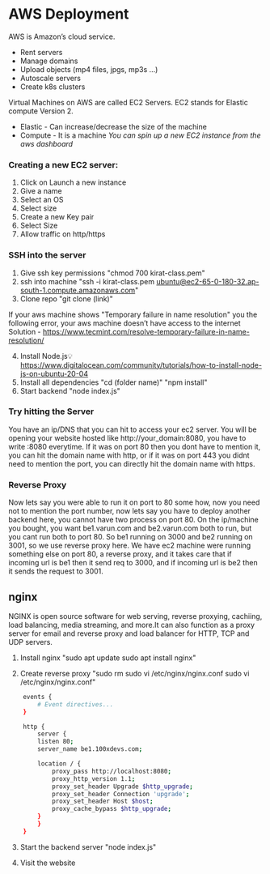 # AWS Deployment

AWS is Amazon’s cloud service.
- Rent servers
- Manage domains
- Upload objects (mp4 files, jpgs, mp3s …)
- Autoscale servers
- Create k8s clusters


Virtual Machines on AWS are called EC2 Servers. EC2 stands for Elastic compute Version 2.
- Elastic - Can increase/decrease the size of the machine
- Compute - It is a machine
*You can spin up a new EC2 instance from the aws dashboard*

### Creating a new EC2 server:
1. Click on Launch a new instance
2. Give a name 
3. Select an OS
4. Select size
5. Create a new Key pair
6. Select Size
7. Allow traffic on http/https


### SSH into the server
1. Give ssh key permissions
"chmod 700 kirat-class.pem"
2. ssh into machine
"ssh -i kirat-class.pem ubuntu@ec2-65-0-180-32.ap-south-1.compute.amazonaws.com"
3. Clone repo
"git clone (link)"
>
If your aws machine shows "Temporary failure in name resolution" you the following error, your aws machine doesn’t have access to the internet
Solution - https://www.tecmint.com/resolve-temporary-failure-in-name-resolution/
>
4. Install Node.js💡
https://www.digitalocean.com/community/tutorials/how-to-install-node-js-on-ubuntu-20-04
5. Install all dependencies
"cd (folder name)"
"npm install"
6. Start backend
"node index.js"


### Try hitting the Server
You have an ip/DNS that you can hit to access your ec2 server.
You will be opening your website hosted like http://your_domain:8080, you have to write :8080 everytime.
If it was on port 80 then you dont have to mention it, you can hit the domain name with http, or if it was on port 443 you didnt need to mention the port, you can directly hit the domain name with https.


### Reverse Proxy
Now lets say you were able to run it on port to 80 some how, now you need not to mention the port number, now lets say you have to deploy another backend here, you cannot have two process on port 80.
On the ip/machine you bought, you want be1.varun.com and be2.varun.com both to run, but you cant run both to port 80. So be1 running on 3000 and be2 running on 3001, so we use reverse proxy here.
We have ec2 machine were running something else on port 80, a reverse proxy, and it takes care that if incoming url is be1 then it send req to 3000, and if incoming url is be2 then it sends the request to 3001.



## nginx
NGINX is open source software for web serving, reverse proxying, cachiing, load balancing, media streaming, and more.It can also function as a proxy server for email and reverse proxy and load balancer for HTTP, TCP and UDP servers.

1. Install nginx
"sudo apt update
sudo apt install nginx"

2. Create reverse proxy
"sudo rm sudo vi /etc/nginx/nginx.conf
sudo vi /etc/nginx/nginx.conf"

```bash
    events {
        # Event directives...
    }

    http {
        server {
        listen 80;
        server_name be1.100xdevs.com;

        location / {
            proxy_pass http://localhost:8080;
            proxy_http_version 1.1;
            proxy_set_header Upgrade $http_upgrade;
            proxy_set_header Connection 'upgrade';
            proxy_set_header Host $host;
            proxy_cache_bypass $http_upgrade;
        }
        }
    }
```

3. Start the backend server
"node index.js"

4. Visit the website